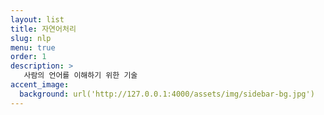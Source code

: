 ```yaml
---
layout: list
title: 자연어처리 
slug: nlp 
menu: true
order: 1 
description: >
   사람의 언어를 이해하기 위한 기술 
accent_image:
  background: url('http://127.0.0.1:4000/assets/img/sidebar-bg.jpg')
---
```


